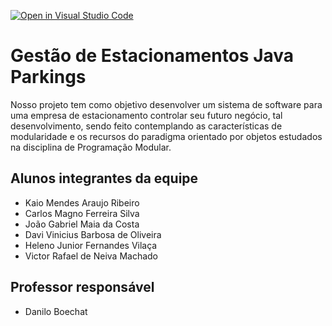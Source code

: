 [![Open in Visual Studio Code](https://classroom.github.com/assets/open-in-vscode-2e0aaae1b6195c2367325f4f02e2d04e9abb55f0b24a779b69b11b9e10269abc.svg)](https://classroom.github.com/online_ide?assignment_repo_id=16021947&assignment_repo_type=AssignmentRepo)
# Gestão de Estacionamentos Java Parkings
Nosso projeto tem como objetivo desenvolver um sistema de software para uma empresa de estacionamento controlar seu futuro negócio, tal desenvolvimento, sendo feito contemplando as características de modularidade e os recursos do paradigma orientado por objetos estudados na disciplina de Programação Modular.

## Alunos integrantes da equipe

* Kaio Mendes Araujo Ribeiro
* Carlos Magno Ferreira Silva
* João Gabriel Maia da Costa
* Davi Vinicius Barbosa de Oliveira
* Heleno Junior Fernandes Vilaça
* Victor Rafael de Neiva Machado


## Professor responsável 

* Danilo Boechat 

